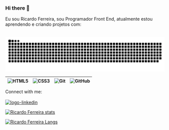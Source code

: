 ### Hi there 👋

Eu sou Ricardo Ferreira, sou Programador Front End, atualmente estou aprendendo e criando projetos com:
<br>
<br>

<img src="https://raw.githubusercontent.com/Platane/snk/output/github-contribution-grid-snake.svg"/>

| ![HTML5](https://img.shields.io/badge/HTML5-E34F26?style=for-the-badge&logo=html5&logoColor=white) | ![CSS3](https://img.shields.io/badge/CSS3-1572B6?style=for-the-badge&logo=css3&logoColor=white) | ![Git](https://img.shields.io/badge/GIT-E44C30?style=for-the-badge&logo=git&logoColor=white) | ![GitHub](https://img.shields.io/badge/GitHub-100000?style=for-the-badge&logo=github&logoColor=white) |
|---|---|---|---|

Connect with me:
<br>
<br>
<a href="https://www.linkedin.com/in/ricardo-ferreira-77a22a201/" target="_blank"><img src="https://imagensfree.com.br/wp-content/uploads/2022/06/icone-linkedin-branco-png-5.png" alt="logo-linkedin" height="40"/></a>

[![Ricardo Ferreira stats](https://github-readme-stats.vercel.app/api?username=contatop)](https://github.com/anuraghazra/github-readme-stats)

[![Ricardo Ferreira Langs](https://github-readme-stats.vercel.app/api/top-langs/?username=contatop)](https://github.com/anuraghazra/github-readme-stats)
